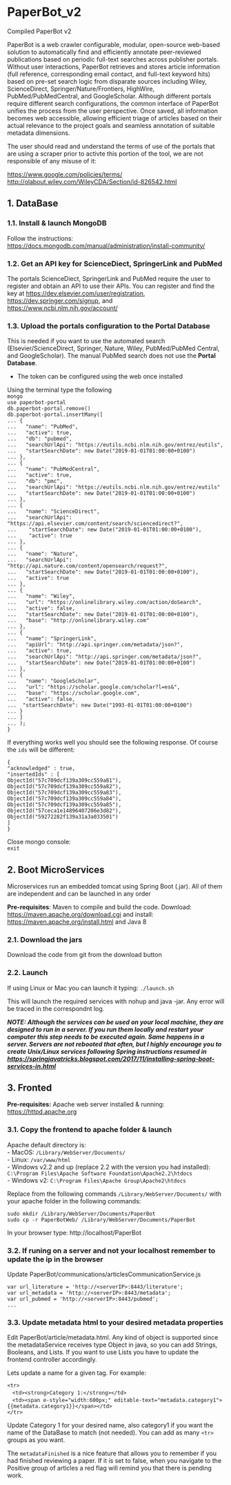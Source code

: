 # PaperBot_v2
Compiled PaperBot v2 

PaperBot is a web crawler configurable, modular, open-source web-based solution to automatically find and efficiently annotate peer-reviewed publications based on periodic full-text searches across publisher portals.
Without user interactions, PaperBot retrieves and stores article information (full reference, corresponding email contact, and full-text keyword hits) based on pre-set search logic from disparate sources including Wiley, ScienceDirect, Springer/Nature/Frontiers, HighWire, PubMed/PubMedCentral, and GoogleScholar.
Although different portals require different search configurations, the common interface of PaperBot unifies the process from the user perspective. Once saved, all information becomes web accessible, allowing efficient triage of articles based on their actual relevance to the project goals and seamless annotation of suitable metadata dimensions.

The user should read and understand the terms of use of the portals that are using a scraper prior to activte this portion of the tool, we are not responsible of any misuse of it:

https://www.google.com/policies/terms/ <br>
http://olabout.wiley.com/WileyCDA/Section/id-826542.html <br>



## 1. DataBase

### 1.1. Install & launch MongoDB
Follow the instructions: https://docs.mongodb.com/manual/administration/install-community/
 
### 1.2. Get an API key for ScienceDiect, SpringerLink and PubMed

The portals ScienceDiect, SpringerLink and PubMed require the user to register and obtain an API to use their APIs. 
You can register and find the key at https://dev.elsevier.com/user/registration, https://dev.springer.com/signup, and https://www.ncbi.nlm.nih.gov/account/

### 1.3. Upload the portals configuration to the **Portal Database**

This is needed if you want to use the automated search (Elsevier/ScienceDirect, Springer, Nature, Wiley, PubMed/PubMed Central, and GoogleScholar). The manual PubMed search does not use the **Portal Database**.
* The token can be configured using the web once installed

Using the terminal type the following
<br>
`mongo`
<br>
`use paperbot-portal`
<br>
`db.paperbot-portal.remove()`
<br>
`db.paperbot-portal.insertMany([`<br>
`... {`<br>
`...   "name": "PubMed",`<br>
`...   "active": true,`<br>
`...   "db": "pubmed",`<br>
`...   "searchUrlApi": "https://eutils.ncbi.nlm.nih.gov/entrez/eutils",`<br>
`...   "startSearchDate": new Date("2019-01-01T01:00:00+0100")`<br>
`... },`<br>
`... {`<br>
`...   "name": "PubMedCentral",`<br>
`...   "active": true,`<br>
`...   "db": "pmc",`<br>
`...   "searchUrlApi": "https://eutils.ncbi.nlm.nih.gov/entrez/eutils"`<br>
`...   "startSearchDate": new Date("2019-01-01T01:00:00+0100")`<br>
`... },`<br>
`... {`<br>
`...   "name": "ScienceDirect",`<br>
`...   "searchUrlApi": "https://api.elsevier.com/content/search/sciencedirect?",`<br>
`...    "startSearchDate": new Date("2019-01-01T01:00:00+0100"),`<br>
`...    "active": true`<br>
`... },`<br>
`... {`<br>
`...   "name": "Nature",`<br>
`...   "searchUrlApi": "http://api.nature.com/content/opensearch/request?",`<br>
`...   "startSearchDate": new Date("2019-01-01T01:00:00+0100"),`<br>
`...   "active": true`<br>
`... },`<br>
`... {`<br>
`...   "name": "Wiley",`<br>
`...   "url": "https://onlinelibrary.wiley.com/action/doSearch",`<br>
`...   "active": false,`<br>
`...   "startSearchDate": new Date("2019-01-01T01:00:00+0100"),`<br>
`...   "base": "http://onlinelibrary.wiley.com"`<br>
`... },`<br>
`... {`<br>
`...   "name": "SpringerLink",`<br>
`...   "apiUrl": "http://api.springer.com/metadata/json?",`<br>
`...   "active": true,`<br>
`...   "searchUrlApi": "http://api.springer.com/metadata/json?",`<br>
`...   "startSearchDate": new Date("2019-01-01T01:00:00+0100")`<br>
`... },`<br>
`... {`<br>
`...   "name": "GoogleScholar",`<br>
`...   "url": "https://scholar.google.com/scholar?l=es&",`<br>
`...   "base": "https://scholar.google.com",`<br>
`...   "active": false,`<br>
`...  "startSearchDate": new Date("1993-01-01T01:00:00+0100")`<br>
`... }`<br>
`... ]`<br>
`... );`<br>
`}`<br>

If everything works well you should see the following response. Of course the `ids` will be different:

`{`<br>
	`"acknowledged" : true,`<br>
	`"insertedIds" : [`<br>
		`ObjectId("57c709dcf139a309cc559a81"),`<br>
		`ObjectId("57c709dcf139a309cc559a82"),`<br>
		`ObjectId("57c709dcf139a309cc559a83"),`<br>
		`ObjectId("57c709dcf139a309cc559a84"),`<br>
		`ObjectId("57c709dcf139a309cc559a85"),`<br>
		`ObjectId("57ceca1e14896407206e3d82"),`<br>
		`ObjectId("59272282f139a31a3a033501")`<br>
	`]`<br>
`}`<br>

Close mongo console:
<br>
`exit`
<br>
## 2. Boot MicroServices
Microservices run an embedded tomcat using Spring Boot (.jar). All of them are independent and can be launched in any order

**Pre-requisites**: Maven to compile and build the code. Download: https://maven.apache.org/download.cgi and install: https://maven.apache.org/install.html and Java 8


### 2.1. Download the jars

Download the code from git from the download button

### 2.2. Launch
If using Linux or Mac you can launch it typing:
`./launch.sh`<br>

This will launch the required services with nohup and java -jar. Any error will be traced in the correspondnt log. 

_**NOTE: Although the services can be used on your local machine, they are designed to run in a server. If you run them locally and restart your computer this step needs to be executed again. Same happens in a server. Servers are not rebooted that often, but I highly encourage you to create Unix/Linux services following Spring instructions resumed in https://springjavatricks.blogspot.com/2017/11/installing-spring-boot-services-in.html**_ 



## 3. Fronted

**Pre-requisites:** Apache web server installed & running: https://httpd.apache.org

### 3.1. Copy the frontend to apache folder & launch

Apache default directory is: <br>
	- MacOS: `/Library/WebServer/Documents/` <br>
	- Linux: `/var/www/html` <br>
	- Windows v2.2 and up (replace 2.2 with the version you had installed):
	`C:\Program Files\Apache Software Foundation\Apache2.2\htdocs` <br>
	- Windows v2:
	`C:\Program Files\Apache Group\Apache2\htdocs` <br>
	

Replace from the following commands `/Library/WebServer/Documents/` with your apache folder in the following commands:

`sudo mkdir /Library/WebServer/Documents/PaperBot` <br>
`sudo cp -r PaperBotWeb/ /Library/WebServer/Documents/PaperBot` <br>

In your browser type: http://localhost/PaperBot

### 3.2. If runing on a server and not your localhost remember to update the ip in the browser

Update PaperBot/communications/articlesCommunicationService.js 

`var url_literature = 'http://<serverIP>:8443/literature';`<br>
`var url_metadata = 'http://<serverIP>:8443/metadata';`<br>
`var url_pubmed = 'http://<serverIP>:8443/pubmed';`<br>
`...`


### 3.3. Update metadata html to your desired metadata properties 

Edit PaperBot/article/metadata.html. Any kind of object is supported since the metadataService receives type Object in java, so you can add Strings, Booleans, and Lists. If you want to use Lists you have to update the frontend controller accordingly.

Lets update a name for a given tag. For example:

 `<tr>`<br>
    `<td><strong>Category 1:</strong></td>`<br>
    `<td><span e-style="width:600px;" editable-text="metadata.category1">{{metadata.category1}}</span></td>`<br>
 `</tr>`<br>
 
 Update Category 1 for your desired name, also category1 if you want the name of the DataBase to match (not needed). You can add as many `<tr>` groups as you want.
 
 The `metadataFinished` is a nice feature that allows you to remember if you had finished reviewing a paper. If it is set to false, when you navigate to the Positive group of articles a red flag will remind you that there is pending work.


